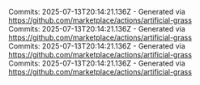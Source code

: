 Commits: 2025-07-13T20:14:21.136Z - Generated via https://github.com/marketplace/actions/artificial-grass
<br>
Commits: 2025-07-13T20:14:21.136Z - Generated via https://github.com/marketplace/actions/artificial-grass
<br>
Commits: 2025-07-13T20:14:21.136Z - Generated via https://github.com/marketplace/actions/artificial-grass
<br>
Commits: 2025-07-13T20:14:21.136Z - Generated via https://github.com/marketplace/actions/artificial-grass
<br>
